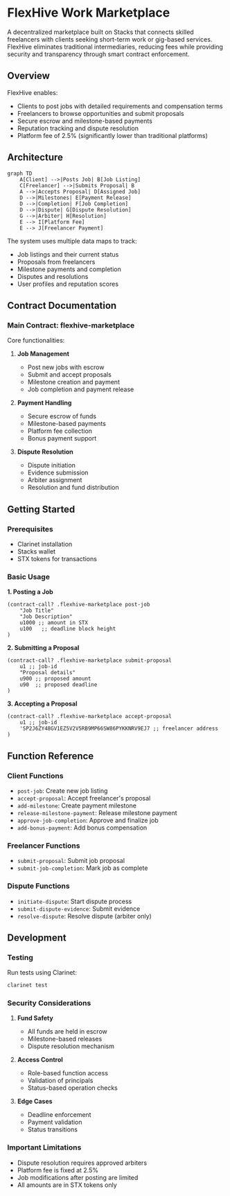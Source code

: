 # FlexHive Work Marketplace

A decentralized marketplace built on Stacks that connects skilled freelancers with clients seeking short-term work or gig-based services. FlexHive eliminates traditional intermediaries, reducing fees while providing security and transparency through smart contract enforcement.

## Overview

FlexHive enables:
- Clients to post jobs with detailed requirements and compensation terms
- Freelancers to browse opportunities and submit proposals
- Secure escrow and milestone-based payments
- Reputation tracking and dispute resolution
- Platform fee of 2.5% (significantly lower than traditional platforms)

## Architecture

```mermaid
graph TD
    A[Client] -->|Posts Job| B[Job Listing]
    C[Freelancer] -->|Submits Proposal| B
    A -->|Accepts Proposal| D[Assigned Job]
    D -->|Milestones| E[Payment Release]
    D -->|Completion| F[Job Completion]
    D -->|Dispute| G[Dispute Resolution]
    G -->|Arbiter| H[Resolution]
    E --> I[Platform Fee]
    E --> J[Freelancer Payment]
```

The system uses multiple data maps to track:
- Job listings and their current status
- Proposals from freelancers
- Milestone payments and completion
- Disputes and resolutions
- User profiles and reputation scores

## Contract Documentation

### Main Contract: flexhive-marketplace

Core functionalities:

1. **Job Management**
   - Post new jobs with escrow
   - Submit and accept proposals
   - Milestone creation and payment
   - Job completion and payment release

2. **Payment Handling**
   - Secure escrow of funds
   - Milestone-based payments
   - Platform fee collection
   - Bonus payment support

3. **Dispute Resolution**
   - Dispute initiation
   - Evidence submission
   - Arbiter assignment
   - Resolution and fund distribution

## Getting Started

### Prerequisites
- Clarinet installation
- Stacks wallet
- STX tokens for transactions

### Basic Usage

**1. Posting a Job**
```clarity
(contract-call? .flexhive-marketplace post-job 
    "Job Title" 
    "Job Description" 
    u1000 ;; amount in STX
    u100   ;; deadline block height
)
```

**2. Submitting a Proposal**
```clarity
(contract-call? .flexhive-marketplace submit-proposal 
    u1 ;; job-id
    "Proposal details" 
    u900 ;; proposed amount
    u90  ;; proposed deadline
)
```

**3. Accepting a Proposal**
```clarity
(contract-call? .flexhive-marketplace accept-proposal 
    u1 ;; job-id
    'SP2J6ZY48GV1EZ5V2V5RB9MP66SW86PYKKNRV9EJ7 ;; freelancer address
)
```

## Function Reference

### Client Functions
- `post-job`: Create new job listing
- `accept-proposal`: Accept freelancer's proposal
- `add-milestone`: Create payment milestone
- `release-milestone-payment`: Release milestone payment
- `approve-job-completion`: Approve and finalize job
- `add-bonus-payment`: Add bonus compensation

### Freelancer Functions
- `submit-proposal`: Submit job proposal
- `submit-job-completion`: Mark job as complete

### Dispute Functions
- `initiate-dispute`: Start dispute process
- `submit-dispute-evidence`: Submit evidence
- `resolve-dispute`: Resolve dispute (arbiter only)

## Development

### Testing
Run tests using Clarinet:
```bash
clarinet test
```

### Security Considerations

1. **Fund Safety**
   - All funds are held in escrow
   - Milestone-based releases
   - Dispute resolution mechanism

2. **Access Control**
   - Role-based function access
   - Validation of principals
   - Status-based operation checks

3. **Edge Cases**
   - Deadline enforcement
   - Payment validation
   - Status transitions

### Important Limitations
- Dispute resolution requires approved arbiters
- Platform fee is fixed at 2.5%
- Job modifications after posting are limited
- All amounts are in STX tokens only